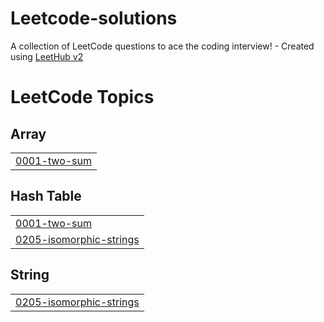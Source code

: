 # Leetcode-solutions
A collection of LeetCode questions to ace the coding interview! - Created using [LeetHub v2](https://github.com/arunbhardwaj/LeetHub-2.0)

<!---LeetCode Topics Start-->
# LeetCode Topics
## Array
|  |
| ------- |
| [0001-two-sum](https://github.com/Arunganesh02/Leetcode-solutions/tree/master/0001-two-sum) |
## Hash Table
|  |
| ------- |
| [0001-two-sum](https://github.com/Arunganesh02/Leetcode-solutions/tree/master/0001-two-sum) |
| [0205-isomorphic-strings](https://github.com/Arunganesh02/Leetcode-solutions/tree/master/0205-isomorphic-strings) |
## String
|  |
| ------- |
| [0205-isomorphic-strings](https://github.com/Arunganesh02/Leetcode-solutions/tree/master/0205-isomorphic-strings) |
<!---LeetCode Topics End-->